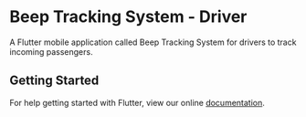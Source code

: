 # Beep Tracking System - Driver

A Flutter mobile application called Beep Tracking System for drivers to track incoming passengers.

## Getting Started

For help getting started with Flutter, view our online
[documentation](https://flutter.dev/).
